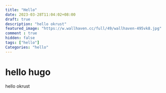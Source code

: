 ```yaml
---
title: "Hello"
date: 2023-03-28T11:04:02+08:00
draft: true
description: "hello okrust"
featured_image: "https://w.wallhaven.cc/full/49/wallhaven-495vk8.jpg"
comment : true
hidden: false
tags: ["hello"]
Categories: "hello"
---
```

# hello hugo

hello okrust